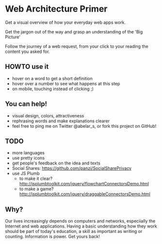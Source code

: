 # Web Architecture Primer
Get a visual overview of how your everyday web apps work.

Get the jargon out of the way and grasp an understanding of the 'Big Picture'

Follow the journey of a web request, from your click to your reading the content you asked for.

## HOWTO use it
* hover on a word to get a short definition
* hover over a number to see what happens at this step
* on mobile, touching instead of clicking ;)

## You can help!
* visual design, colors, attractiveness
* rephrasing words and make explanations clearer
* feel free to ping me on Twitter @abelar_s, or fork this project on GitHub!

## TODO
* more languages
* use pretty icons
* get people's feedback on the idea and texts
* Social Shares: https://github.com/panzi/SocialSharePrivacy
* use JS Plumb
    - to make it clear? http://jsplumbtoolkit.com/jquery/flowchartConnectorsDemo.html
    - to make a game? http://jsplumbtoolkit.com/jquery/draggableConnectorsDemo.html

## Why?
Our lives increasingly depends on computers and networks, especiially the Internet and web applications.
Having a basic understanding how they work should be part of today's education, a skill as important as writing or counting.
Information is power. Get yours back!
